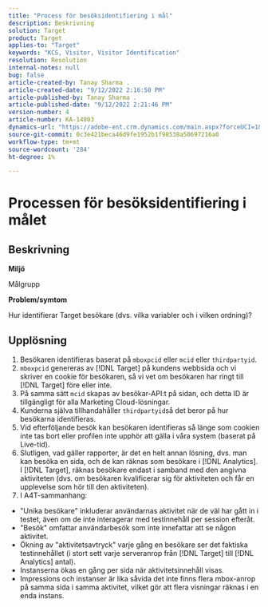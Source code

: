 ```yaml
---
title: "Process för besöksidentifiering i mål"
description: Beskrivning
solution: Target
product: Target
applies-to: "Target"
keywords: "KCS, Visitor, Visitor Identification"
resolution: Resolution
internal-notes: null
bug: false
article-created-by: Tanay Sharma .
article-created-date: "9/12/2022 2:16:50 PM"
article-published-by: Tanay Sharma .
article-published-date: "9/12/2022 2:21:46 PM"
version-number: 4
article-number: KA-14003
dynamics-url: "https://adobe-ent.crm.dynamics.com/main.aspx?forceUCI=1&pagetype=entityrecord&etn=knowledgearticle&id=31f96d89-a532-ed11-9db1-002248086735"
source-git-commit: 0c3e421beca46d9fe1952b1f98538a50697216a0
workflow-type: tm+mt
source-wordcount: '284'
ht-degree: 1%

---
```


# Processen för besöksidentifiering i målet

## Beskrivning


<b>Miljö</b>

Målgrupp



<b>Problem/symtom</b>

Hur identifierar Target besökare (dvs. vilka variabler och i vilken ordning)?


## Upplösning


1. Besökaren identifieras baserat på `mboxpcid` eller `mcid` eller `thirdpartyid`.
2. `mboxpcid` genereras av [!DNL Target] på kundens webbsida och vi skriver en cookie för besökaren, så vi vet om besökaren har ringt till [!DNL Target] före eller inte.
3. På samma sätt `mcid` skapas av besökar-API:t på sidan, och detta ID är tillgängligt för alla Marketing Cloud-lösningar.
4. Kunderna själva tillhandahåller `thirdpartyid`så det beror på hur besökarna identifieras.
5. Vid efterföljande besök kan besökaren identifieras så länge som cookien inte tas bort eller profilen inte upphör att gälla i våra system (baserat på Live-tid).
6. Slutligen, vad gäller rapporter, är det en helt annan lösning, dvs. man kan besöka en sida, och de kan räknas som besökare i [!DNL Analytics]. I [!DNL Target], räknas besökare endast i samband med den angivna aktiviteten (dvs. om besökaren kvalificerar sig för aktiviteten och får en upplevelse som hör till den aktiviteten).
7. I A4T-sammanhang:


- &quot;Unika besökare&quot; inkluderar användarnas aktivitet när de väl har gått in i testet, även om de inte interagerar med testinnehåll per session efteråt.
- &quot;Besök&quot; omfattar användarbesök som inte innefattar att se någon aktivitet.
- Ökning av &quot;aktivitetsavtryck&quot; varje gång en besökare ser det faktiska testinnehållet (i stort sett varje serveranrop från [!DNL Target] till [!DNL Analytics] antal).
- Instanserna ökas en gång per sida när aktivitetsinnehåll visas.
- Impressions och instanser är lika såvida det inte finns flera mbox-anrop på samma sida i samma aktivitet, vilket gör att flera visningar räknas i en enda instans.

